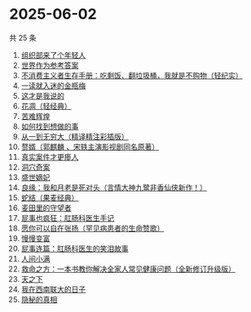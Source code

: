 # 2025-06-02

共 25 条

<!-- BEGIN WEREAD -->
<!-- 最后更新时间 2025-06-02 23:18:51 +0800 -->
1. [组织部来了个年轻人](https://weread.qq.com/web/bookDetail/00432890813ab82d5g0124b1)
1. [世界作为参考答案](https://weread.qq.com/web/bookDetail/4d232400813ab9fb2g010557)
1. [不消费主义者生存手册：吃剩饭、翻垃圾桶，我就是不购物（轻纪实）](https://weread.qq.com/web/bookDetail/5cd323e0813ab9d10g0143af)
1. [一读就入迷的金瓶梅](https://weread.qq.com/web/bookDetail/e6332270813ab9f7fg015328)
1. [这才是我说的](https://weread.qq.com/web/bookDetail/13e32510813ab702dg013553)
1. [花凋（轻经典）](https://weread.qq.com/web/bookDetail/3b932cf0813ab9f6cg012c8c)
1. [苦难辉煌](https://weread.qq.com/web/bookDetail/c5f32ac0813ab9f98g019666)
1. [如何找到想做的事](https://weread.qq.com/web/bookDetail/71a32fb0813ab8de8g019cc9)
1. [从一到无穷大（精译精注彩插版）](https://weread.qq.com/web/bookDetail/ccd32570813ab9f1ag018737)
1. [赘婿（郭麒麟 、宋轶主演影视剧同名原著）](https://weread.qq.com/web/bookDetail/15032af05753441501f9930)
1. [真实案件才更瘆人](https://weread.qq.com/web/bookDetail/ab232020813ab9f2fg01569c)
1. [洞穴奇案](https://weread.qq.com/web/bookDetail/70132e70813ab9f22g016f9c)
1. [盛世嫡妃](https://weread.qq.com/web/bookDetail/f0b326b0537d6df0bda1689)
1. [良缘：我和月老是死对头（言情大神九鹭非香仙侠新作！）](https://weread.qq.com/web/bookDetail/bc532b50813ab9f27g014dd8)
1. [蛇结（果麦经典）](https://weread.qq.com/web/bookDetail/9eb327e0813ab9e2bg015edf)
1. [麦田里的守望者](https://weread.qq.com/web/bookDetail/477329b071bc13ba477bc4f)
1. [屁事也疯狂：肛肠科医生手记](https://weread.qq.com/web/bookDetail/cf232020813ab9051g017394)
1. [愿你可以自在张扬（罕见病患者的生命赞歌）](https://weread.qq.com/web/bookDetail/866324f0813ab9b70g013cde)
1. [慢慢变富](https://weread.qq.com/web/bookDetail/861320907186fbcb861428a)
1. [屁事连篇：肛肠科医生的笑泪故事](https://weread.qq.com/web/bookDetail/b5832020813ab9ef6g013388)
1. [人间小满](https://weread.qq.com/web/bookDetail/61132970813ab7438g015540)
1. [救命之方：一本书教你解决全家人常见健康问题（全新修订升级版）](https://weread.qq.com/web/bookDetail/256324d0718c1f8525657dc)
1. [天之下](https://weread.qq.com/web/bookDetail/4de326a0721770aa4de95f4)
1. [我在西南联大的日子](https://weread.qq.com/web/bookDetail/75732a50813ab7be6g0121ac)
1. [隐秘的真相](https://weread.qq.com/web/bookDetail/c43325d0813ab9c60g015e84)
<!-- END WEREAD -->